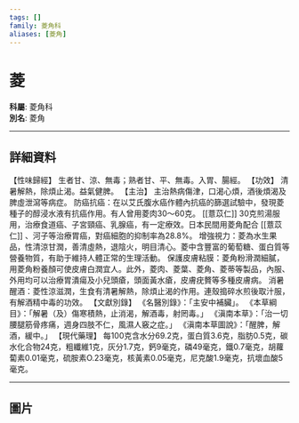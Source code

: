 ```yaml
---
tags: []
family: 菱角科
aliases: [菱角]
---
```


# 菱

**科屬**: 菱角科  
**別名**: 菱角  

---

## 詳細資料
【性味歸經】
生者甘、涼、無毒；熟者甘、平、無毒。入胃、腸經。
【功效】
清暑解熱，除煩止渴。益氣健脾。
【主治】
主治熱病傷津，口渴心煩，酒後煩渴及脾虛泄瀉等病症。
防癌抗癌：在以艾氏腹水癌作體內抗癌的篩選試驗中，發現菱種子的醇浸水液有抗癌作用。有人曾用菱肉30～60克。 [[薏苡仁]] 30克煎湯服用，治療食道癌、子宮頸癌、乳腺癌，有一定療效。日本民間用菱角配合 [[薏苡仁]] 、河子等治療胃癌，對癌細胞的抑制率為28.8%。
增強視力：菱為水生果品，性清涼甘潤，善清虛熱，退陰火，明目清心。菱中含豐富的葡萄糖、蛋白質等營養物質，有助于維持人體正常的生理活動。
保護皮膚粘膜：菱角粉滑潤細膩，用菱角粉養顏可使皮膚白潤宜人。此外，菱肉、菱葉、菱角、菱蒂等製品，內服、外用均可以治療胃潰瘍及小兒頭瘡，頭面黃水瘡，皮膚疣贅等多種皮膚病。
消暑醒酒：菱性涼滋潤，生食有清暑解熱，除煩止渴的作用。連殼搗碎水煎後取汁服，有解酒精中毒的功效。
【文獻別錄】
《名醫別錄》：「主安中補臟」。
《本草綱目》：「解暑（及）傷寒積熱，止消渴，解酒毒，射罔毒。」
《滇南本草》：「治一切腰腿筋骨疼痛，週身四肢不仁，風濕人竅之症。」
《滇南本草圖說》：「醒脾，解酒，緩中。」
【現代藥理】
每100克含水分69.2克，蛋白質3.6克，脂肪0.5克，碳水化合物24克，粗纖維1克，灰分1.7克，鈣9毫克，磷49毫克，鐵0.7毫克，胡蘿蔔素0.01毫克，硫胺素O.23毫克，核黃素0.05毫克，尼克酸1.9毫克，抗壞血酸5毫克。

---

## 圖片
